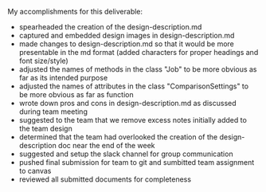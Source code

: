 My accomplishments for this deliverable:
* spearheaded the creation of the design-description.md
* captured and embedded design images in design-description.md
* made changes to design-description.md so that it would be more presentable in the md format (added characters for proper headings and font size/style)
* adjusted the names of methods in the class "Job" to be more obvious as far as its intended purpose
* adjusted the names of attributes in the class "ComparisonSettings" to be more obvious as far as function
* wrote down pros and cons in design-description.md as discussed during team meeting
* suggested to the team that we remove excess notes initially added to the team design 
* determined that the team had overlooked the creation of the design-description doc near the end of the week
* suggested and setup the slack channel for group communication
* pushed final submission for team to git and sumbitted team assignment to canvas
* reviewed all submitted documents for completeness 
